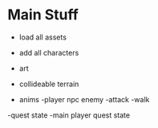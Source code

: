 # Main Stuff
- load all assets
- add all characters

- art
- collideable terrain
- anims
    -player npc enemy
        -attack
        -walk

-quest state 
-main player quest state
